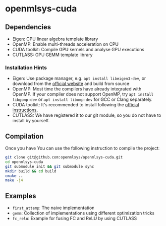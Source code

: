 # openmlsys-cuda

## Dependencies

- Eigen: CPU linear algebra template library
- OpenMP: Enable multi-threads acceleration on CPU
- CUDA toolkit: Compile GPU kernels and analyse GPU executions
- CUTLASS: GPU GEMM template library

### Installation Hints

- Eigen: Use package manager, e.g. `apt install libeigen3-dev`, or download from the [official website](https://eigen.tuxfamily.org/) and build from source
- OpenMP: Most time the compilers have already integrated with OpenMP. If your compiler does not support OpenMP, try `apt install libgomp-dev` or `apt install libomp-dev` for GCC or Clang separately.
- CUDA toolkit: It's recommended to install following the [official instructions](https://developer.nvidia.com/cuda-toolkit).
- CUTLASS: We have registered it to our git module, so you do not have to install by yourself.

## Compilation

Once you have You can use the following instruction to compile the project:
```bash
git clone git@github.com:openmlsys/openmlsys-cuda.git
cd openmlsys-cuda
git submodule init && git submodule sync
mkdir build && cd build
cmake ..
make -j4
```

## Examples

- `first_attemp`: The naive implementation
- `gemm`: Collection of implementations using different optimization tricks
- `fc_relu`: Example for fusing FC and ReLU by using CUTLASS
